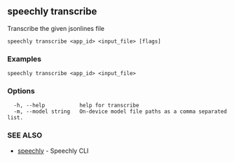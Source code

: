 ## speechly transcribe

Transcribe the given jsonlines file

```
speechly transcribe <app_id> <input_file> [flags]
```

### Examples

```
speechly transcribe <app_id> <input_file>
```

### Options

```
  -h, --help           help for transcribe
  -m, --model string   On-device model file paths as a comma separated list.
```

### SEE ALSO

* [speechly](speechly.md)	 - Speechly CLI


